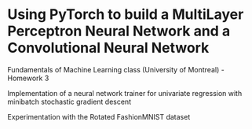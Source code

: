 # Using PyTorch to build a MultiLayer Perceptron Neural Network and a Convolutional Neural Network
Fundamentals of Machine Learning class (University of Montreal) - Homework 3

Implementation of a neural network trainer for univariate regression with minibatch stochastic gradient descent

Experimentation with the Rotated FashionMNIST dataset
